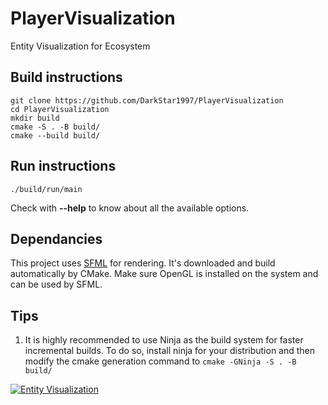 
# PlayerVisualization
Entity Visualization for Ecosystem

## Build instructions

```
git clone https://github.com/DarkStar1997/PlayerVisualization
cd PlayerVisualization
mkdir build
cmake -S . -B build/
cmake --build build/
```

## Run instructions
```
./build/run/main
```
Check with **--help**  to know about all the available options.

## Dependancies

This project uses [SFML](https://github.com/SFML/SFML) for rendering. It's downloaded and build automatically by CMake. Make sure OpenGL is installed on the system and can be used by SFML.

## Tips

1. It is highly recommended to use Ninja as the build system for faster incremental builds. To do so, install ninja for your distribution and then modify the cmake generation command to `cmake -GNinja -S . -B build/`

[![Entity Visualization](http://img.youtube.com/vi/_YiR8NbAGhk/0.jpg)](http://www.youtube.com/watch?v=_YiR8NbAGhk "Entity Visualization")

